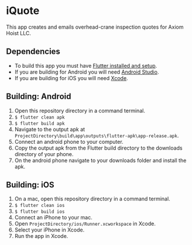 # iQuote
This app creates and emails overhead-crane inspection quotes for Axiom Hoist LLC.
## Dependencies
- To build this app you must have [Flutter installed and setup](https://flutter.dev/docs/get-started/install).
- If you are building for Android you will need [Android Studio](https://developer.android.com/studio).
- If you are building for iOS you will need [Xcode](https://apps.apple.com/us/app/xcode/id497799835?mt=12).
## Building: Android
1. Open this repository directory in a command terminal.
2. `$ flutter clean apk`
3. `$ flutter build apk`
4. Navigate to the output apk at `ProjectDirectory\build\app\outputs\flutter-apk\app-release.apk`.
5. Connect an android phone to your computer.
6. Copy the output apk from the Flutter build directory to the downloads directory of your phone.
7. On the android phone navigate to your downloads folder and install the apk.
## Building: iOS
1. On a mac, open this repository directory in a command terminal.
2. `$ flutter clean ios`
3. `$ flutter build ios`
4. Connect an iPhone to your mac.
5. Open `ProjectDirectory/ios/Runner.xcworkspace` in Xcode.
6. Select your iPhone in Xcode.
7. Run the app in Xcode.
